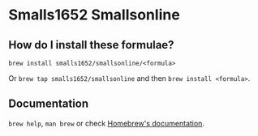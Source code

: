 # Smalls1652 Smallsonline

## How do I install these formulae?

`brew install smalls1652/smallsonline/<formula>`

Or `brew tap smalls1652/smallsonline` and then `brew install <formula>`.

## Documentation

`brew help`, `man brew` or check [Homebrew's documentation](https://docs.brew.sh).
